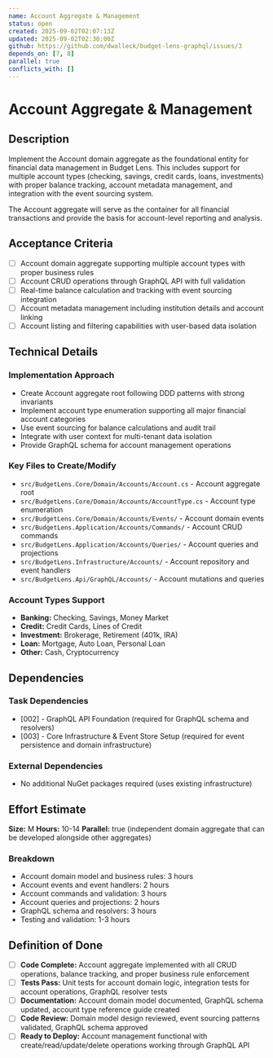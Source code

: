 ```yaml
---
name: Account Aggregate & Management
status: open
created: 2025-09-02T02:07:13Z
updated: 2025-09-02T02:30:00Z
github: https://github.com/dwalleck/budget-lens-graphql/issues/3
depends_on: [7, 8]
parallel: true
conflicts_with: []
---
```


# Account Aggregate & Management

## Description

Implement the Account domain aggregate as the foundational entity for financial data management in Budget Lens. This includes support for multiple account types (checking, savings, credit cards, loans, investments) with proper balance tracking, account metadata management, and integration with the event sourcing system.

The Account aggregate will serve as the container for all financial transactions and provide the basis for account-level reporting and analysis.

## Acceptance Criteria

- [ ] Account domain aggregate supporting multiple account types with proper business rules
- [ ] Account CRUD operations through GraphQL API with full validation
- [ ] Real-time balance calculation and tracking with event sourcing integration
- [ ] Account metadata management including institution details and account linking
- [ ] Account listing and filtering capabilities with user-based data isolation

## Technical Details

### Implementation Approach
- Create Account aggregate root following DDD patterns with strong invariants
- Implement account type enumeration supporting all major financial account categories
- Use event sourcing for balance calculations and audit trail
- Integrate with user context for multi-tenant data isolation
- Provide GraphQL schema for account management operations

### Key Files to Create/Modify
- `src/BudgetLens.Core/Domain/Accounts/Account.cs` - Account aggregate root
- `src/BudgetLens.Core/Domain/Accounts/AccountType.cs` - Account type enumeration
- `src/BudgetLens.Core/Domain/Accounts/Events/` - Account domain events
- `src/BudgetLens.Application/Accounts/Commands/` - Account CRUD commands
- `src/BudgetLens.Application/Accounts/Queries/` - Account queries and projections
- `src/BudgetLens.Infrastructure/Accounts/` - Account repository and event handlers
- `src/BudgetLens.Api/GraphQL/Accounts/` - Account mutations and queries

### Account Types Support
- **Banking:** Checking, Savings, Money Market
- **Credit:** Credit Cards, Lines of Credit
- **Investment:** Brokerage, Retirement (401k, IRA)
- **Loan:** Mortgage, Auto Loan, Personal Loan
- **Other:** Cash, Cryptocurrency

## Dependencies

### Task Dependencies
- [002] - GraphQL API Foundation (required for GraphQL schema and resolvers)
- [003] - Core Infrastructure & Event Store Setup (required for event persistence and domain infrastructure)

### External Dependencies
- No additional NuGet packages required (uses existing infrastructure)

## Effort Estimate

**Size:** M
**Hours:** 10-14
**Parallel:** true (independent domain aggregate that can be developed alongside other aggregates)

### Breakdown
- Account domain model and business rules: 3 hours
- Account events and event handlers: 2 hours
- Account commands and validation: 3 hours
- Account queries and projections: 2 hours
- GraphQL schema and resolvers: 3 hours
- Testing and validation: 1-3 hours

## Definition of Done

- [ ] **Code Complete:** Account aggregate implemented with all CRUD operations, balance tracking, and proper business rule enforcement
- [ ] **Tests Pass:** Unit tests for account domain logic, integration tests for account operations, GraphQL resolver tests
- [ ] **Documentation:** Account domain model documented, GraphQL schema updated, account type reference guide created
- [ ] **Code Review:** Domain model design reviewed, event sourcing patterns validated, GraphQL schema approved
- [ ] **Ready to Deploy:** Account management functional with create/read/update/delete operations working through GraphQL API